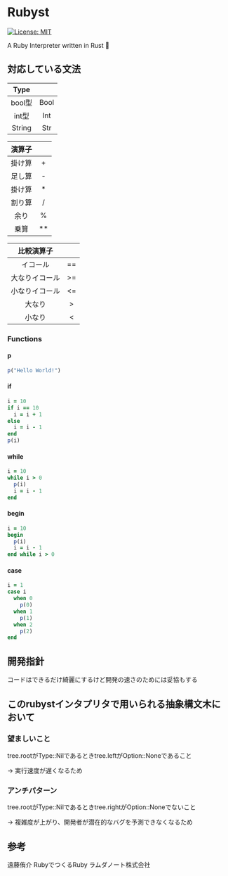 # Rubyst
[![License: MIT](https://img.shields.io/badge/License-MIT-yellow.svg)](https://opensource.org/licenses/MIT)

A Ruby Interpreter written in Rust 🦄

## 対応している文法

| Type ||
| :---:  | :---:|
| bool型 | Bool | 
| int型  | Int  |
| String| Str |


|演算子||
| :---:  | :---:|
| 掛け算 | + | 
| 足し算 | - |
| 掛け算 | * |
| 割り算 | / |
| 余り | % |
| 乗算 | ** |

|比較演算子||
| :---:  | :---:|
|イコール|==| 
|大なりイコール|>=|
|小なりイコール|<=|
|大なり|>|
|小なり|<|

### Functions
#### p

```ruby
p("Hello World!")
```

#### if

```ruby
i = 10
if i == 10
  i = i + 1
else
  i = i - 1
end
p(i)
```

#### while

```ruby
i = 10
while i > 0
  p(i)
  i = i - 1
end
```

#### begin

```ruby
i = 10
begin
  p(i)
  i = i - 1
end while i > 0
```

#### case

```ruby
i = 1
case i
  when 0
    p(0)
  when 1
    p(1)
  when 2
    p(2)
end
```

## 開発指針
コードはできるだけ綺麗にするけど開発の速さのためには妥協もする
## このrubystインタプリタで用いられる抽象構文木において

### 望ましいこと
tree.rootがType::Nilであるときtree.leftがOption::Noneであること

&rarr; 実行速度が遅くなるため

### アンチパターン
tree.rootがType::Nilであるときtree.rightがOption::Noneでないこと

&rarr; 複雑度が上がり、開発者が潜在的なバグを予測できなくなるため

## 参考
遠藤侑介 RubyでつくるRuby ラムダノート株式会社
